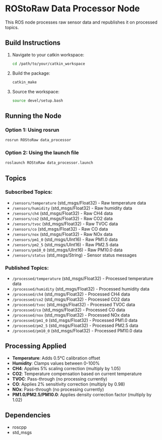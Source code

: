 # ROStoRaw Data Processor Node

This ROS node processes raw sensor data and republishes it on processed topics.

## Build Instructions

1. Navigate to your catkin workspace:
   ```bash
   cd /path/to/your/catkin_workspace
   ```

2. Build the package:
   ```bash
   catkin_make
   ```

3. Source the workspace:
   ```bash
   source devel/setup.bash
   ```

## Running the Node

### Option 1: Using rosrun
```bash
rosrun ROStoRaw data_processor
```

### Option 2: Using the launch file
```bash
roslaunch ROStoRaw data_processor.launch
```

## Topics

### Subscribed Topics:
- `/sensors/temperature` (std_msgs/Float32) - Raw temperature data
- `/sensors/humidity` (std_msgs/Float32) - Raw humidity data
- `/sensors/ch4` (std_msgs/Float32) - Raw CH4 data
- `/sensors/co2` (std_msgs/Float32) - Raw CO2 data
- `/sensors/tvoc` (std_msgs/Float32) - Raw TVOC data
- `/sensors/co` (std_msgs/Float32) - Raw CO data
- `/sensors/nox` (std_msgs/Float32) - Raw NOx data
- `/sensors/pm1_0` (std_msgs/UInt16) - Raw PM1.0 data
- `/sensors/pm2_5` (std_msgs/UInt16) - Raw PM2.5 data
- `/sensors/pm10_0` (std_msgs/UInt16) - Raw PM10.0 data
- `/sensors/status` (std_msgs/String) - Sensor status messages

### Published Topics:
- `/processed/temperature` (std_msgs/Float32) - Processed temperature data
- `/processed/humidity` (std_msgs/Float32) - Processed humidity data
- `/processed/ch4` (std_msgs/Float32) - Processed CH4 data
- `/processed/co2` (std_msgs/Float32) - Processed CO2 data
- `/processed/tvoc` (std_msgs/Float32) - Processed TVOC data
- `/processed/co` (std_msgs/Float32) - Processed CO data
- `/processed/nox` (std_msgs/Float32) - Processed NOx data
- `/processed/pm1_0` (std_msgs/Float32) - Processed PM1.0 data
- `/processed/pm2_5` (std_msgs/Float32) - Processed PM2.5 data
- `/processed/pm10_0` (std_msgs/Float32) - Processed PM10.0 data

## Processing Applied

- **Temperature**: Adds 0.5°C calibration offset
- **Humidity**: Clamps values between 0-100%
- **CH4**: Applies 5% scaling correction (multiply by 1.05)
- **CO2**: Temperature compensation based on current temperature
- **TVOC**: Pass-through (no processing currently)
- **CO**: Applies 2% sensitivity correction (multiply by 0.98)
- **NOx**: Pass-through (no processing currently)
- **PM1.0/PM2.5/PM10.0**: Applies density correction factor (multiply by 1.02)

## Dependencies

- roscpp
- std_msgs

